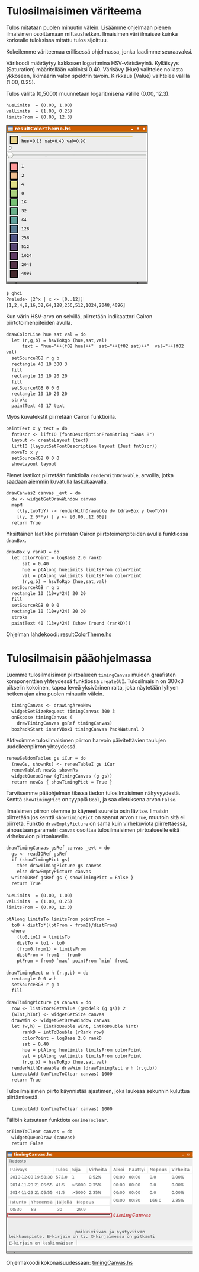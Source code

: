 # Tulosilmaisimen väriteema

Tulos mitataan puolen minuutin välein. Lisäämme ohjelmaan pienen ilmaisimen osoittamaan mittaushetken. Ilmaisimen väri ilmaisee kuinka korkealle tuloksissa mitattu tulos sijoittuu.

Kokeilemme väriteemaa erillisessä ohjelmassa, jonka laadimme seuraavaksi. 

Värikoodi määräytyy kakkosen logaritmina HSV-värisävyinä. Kylläisyys (Saturation) määritellään vakioksi 0.40. Värisävy (Hue) vaihtelee nollasta ykköseen, likimäärin valon spektrin tavoin. Kirkkaus (Value) vaihtelee välillä (1.00, 0.25).

Tulos väliltä (0,5000) muunnetaan logaritmisena välille (0.00, 12.3).

```
hueLimits  = (0.00, 1.00)
valLimits  = (1.00, 0.25)
limitsFrom = (0.00, 12.3)
```

![](resultColorTheme.png)

```
$ ghci
Prelude> [2^x | x <- [0..12]]
[1,2,4,8,16,32,64,128,256,512,1024,2048,4096]
```

Kun värin HSV-arvo on selvillä, piirretään indikaattori Cairon piirtotoimenpiteiden avulla.

```
drawColorLine hue sat val = do
  let (r,g,b) = hsvToRgb (hue,sat,val)
      text = "hue="++(f02 hue)++"  sat="++(f02 sat)++"  val="++(f02 val)
  setSourceRGB r g b
  rectangle 40 10 300 3
  fill
  rectangle 10 10 20 20
  fill
  setSourceRGB 0 0 0
  rectangle 10 10 20 20
  stroke
  paintText 40 17 text
```

Myös kuvatekstit piirretään Cairon funktioilla.

```
paintText x y text = do
  fntDscr <- liftIO (fontDescriptionFromString "Sans 8")
  layout <- createLayout (text)
  liftIO (layoutSetFontDescription layout (Just fntDscr))
  moveTo x y
  setSourceRGB 0 0 0
  showLayout layout
```

Pienet laatikot piirretään funktiolla `renderWithDrawable`, arvoilla, jotka saadaan aiemmin kuvatulla laskukaavalla.

```
drawCanvas2 canvas _evt = do
  dw <- widgetGetDrawWindow canvas
  mapM
    (\(y,twoToY) -> renderWithDrawable dw (drawBox y twoToY))
    [(y, 2.0**y) | y <- [0.00..12.00]]
  return True
```
Yksittäinen laatikko piirretään Cairon piirtotoimenpiteiden avulla funktiossa `drawBox`.

```
drawBox y rankD = do
  let colorPoint = logBase 2.0 rankD
      sat = 0.40
      hue = ptAlong hueLimits limitsFrom colorPoint
      val = ptAlong valLimits limitsFrom colorPoint
      (r,g,b) = hsvToRgb (hue,sat,val)
  setSourceRGB r g b
  rectangle 10 (10+y*24) 20 20
  fill
  setSourceRGB 0 0 0
  rectangle 10 (10+y*24) 20 20
  stroke
  paintText 40 (13+y*24) (show (round (rankD)))
```

Ohjelman lähdekoodi: [resultColorTheme.hs](resultColorTheme.hs)

# Tulosilmaisin pääohjelmassa

Luomme tulosilmaisimen piirtoalueen `timingCanvas` muiden graafisten komponenttien yhteydessä funktiossa `createGUI`. Tulosilmaisin on 300x3 pikselin kokoinen, kapea leveä yksivärinen raita, joka näytetään lyhyen hetken ajan aina puolen minuutin välein.

```
  timingCanvas <- drawingAreaNew
  widgetSetSizeRequest timingCanvas 300 3
  onExpose timingCanvas (
    drawTimingCanvas gsRef timingCanvas)
  boxPackStart innerVBox1 timingCanvas PackNatural 0
```

Aktivoimme tulosilmaisimen piirron harvoin päivitettävien taulujen uudelleenpiirron yhteydessä.

```
renewSeldomTables gs iCur = do
  (newGs, shownRs) <- renewTableI gs iCur
  renewTableR newGs shownRs
  widgetQueueDraw (gTimingCanvas (g gs))
  return newGs { showTimingPict = True }
```

Tarvitsemme pääohjelman tilassa tiedon tulosilmaisimen näkyvyydestä. Kenttä `showTimingPict` on tyyppiä `Bool`, ja saa oletuksena arvon `False`.

Ilmaisimen piirron olemme jo käyneet suurelta osin lävitse. Ilmaisin piirretään jos kenttä `showTimingPict` on saanut arvon `True`, muutoin sitä ei piirretä. Funktio `drawEmptyPicture` on sama kuin virhekuviota piirrettäessä, ainoastaan parametri `canvas` osoittaa tulosilmaisimen piirtoalueelle eikä virhekuvion piirtoalueelle.

```
drawTimingCanvas gsRef canvas _evt = do
  gs <- readIORef gsRef
  if (showTimingPict gs)
    then drawTimingPicture gs canvas
    else drawEmptyPicture canvas
  writeIORef gsRef gs { showTimingPict = False }
  return True

hueLimits  = (0.00, 1.00)
valLimits  = (1.00, 0.25)
limitsFrom = (0.00, 12.3)

ptAlong limitsTo limitsFrom pointFrom =
  to0 + distTo*((ptFrom - from0)/distFrom)
  where
    (to0,to1) = limitsTo
    distTo = to1 - to0
    (from0,from1) = limitsFrom
    distFrom = from1 - from0
    ptFrom = from0 `max` pointFrom `min` from1

drawTimingRect w h (r,g,b) = do
  rectangle 0 0 w h
  setSourceRGB r g b
  fill

drawTimingPicture gs canvas = do
  row <- listStoreGetValue (gModelR (g gs)) 2
  (wInt,hInt) <- widgetGetSize canvas 
  drawWin <- widgetGetDrawWindow canvas
  let (w,h) = (intToDouble wInt, intToDouble hInt)
      rankD = intToDouble (rRank row)
      colorPoint = logBase 2.0 rankD
      sat = 0.40
      hue = ptAlong hueLimits limitsFrom colorPoint
      val = ptAlong valLimits limitsFrom colorPoint
      (r,g,b) = hsvToRgb (hue,sat,val)
  renderWithDrawable drawWin (drawTimingRect w h (r,g,b))
  timeoutAdd (onTimeToClear canvas) 1000
  return True
```

Tulosilmaisimen piirto käynnistää ajastimen, joka laukeaa sekunnin kuluttua piirtämisestä.

```
  timeoutAdd (onTimeToClear canvas) 1000
```

Tällöin kutsutaan funktiota `onTimeToClear`.

```
onTimeToClear canvas = do
  widgetQueueDraw (canvas)
  return False
```

![](timingCanvas.png)

Ohjelmakoodi kokonaisuudessaan: [timingCanvas.hs](timingCanvas.hs)

